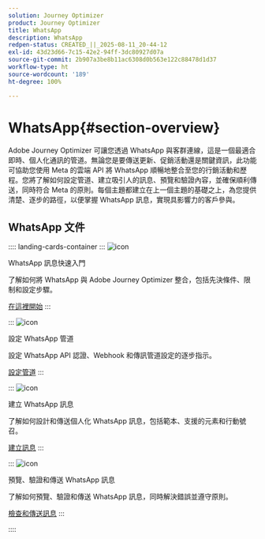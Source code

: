 ```yaml
---
solution: Journey Optimizer
product: Journey Optimizer
title: WhatsApp
description: WhatsApp
redpen-status: CREATED_||_2025-08-11_20-44-12
exl-id: 43d23d66-7c15-42e2-94ff-3dc80927d07a
source-git-commit: 2b907a3be8b11ac6308d0b563e122c88478d1d37
workflow-type: ht
source-wordcount: '189'
ht-degree: 100%

---
```


# WhatsApp{#section-overview}

Adobe Journey Optimizer 可讓您透過 WhatsApp 與客群連線，這是一個最適合即時、個人化通訊的管道。無論您是要傳送更新、促銷活動還是關鍵資訊，此功能可協助您使用 Meta 的雲端 API 將 WhatsApp 順暢地整合至您的行銷活動和歷程。您將了解如何設定管道、建立吸引人的訊息、預覽和驗證內容，並確保順利傳送，同時符合 Meta 的原則。每個主題都建立在上一個主題的基礎之上，為您提供清楚、逐步的路徑，以便掌握 WhatsApp 訊息，實現具影響力的客戶參與。

## WhatsApp 文件

:::: landing-cards-container
:::
![icon](https://cdn.experienceleague.adobe.com/icons/circle-play.svg?lang=zh-Hant)

WhatsApp 訊息快速入門

了解如何將 WhatsApp 與 Adobe Journey Optimizer 整合，包括先決條件、限制和設定步驟。

[在這裡開始](../using/whatsapp/get-started-whatsapp.md)
:::

:::
![icon](https://cdn.experienceleague.adobe.com/icons/gear.svg?lang=zh-Hant)

設定 WhatsApp 管道

設定 WhatsApp API 認證、Webhook 和傳訊管道設定的逐步指示。

[設定管道](../using/whatsapp/whatsapp-configuration.md)
:::

:::
![icon](https://cdn.experienceleague.adobe.com/icons/list-check.svg?lang=zh-Hant)

建立 WhatsApp 訊息

了解如何設計和傳送個人化 WhatsApp 訊息，包括範本、支援的元素和行動號召。

[建立訊息](../using/whatsapp/create-whatsapp.md)
:::

:::
![icon](https://cdn.experienceleague.adobe.com/icons/check-circle.svg?lang=zh-Hant)

預覽、驗證和傳送 WhatsApp 訊息

了解如何預覽、驗證和傳送 WhatsApp 訊息，同時解決錯誤並遵守原則。

[檢查和傳送訊息](../using/whatsapp/send-whatsapp.md)
:::

::::
